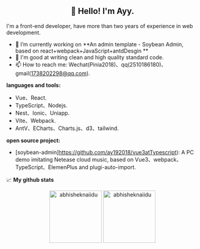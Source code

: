 <h2 align="center">👋 Hello! I'm Ayy.</h2>


I'm a front-end developer, have more than two years of experience in web development.

- 🔭 I’m currently working on **An admin template - Soybean Admin, based on react+webpack+JavaScript+antdDesgin **
- 🌱 I'm good at writing clean and high quality standard code.
- 📫 How to reach me: Wechat(Pinia2018)、qq(2510186180)、gmail(1738202298@qq.com).

**languages and tools:**  

- Vue、React.
- TypeScript、Nodejs.
- Nest、Ionic、Uniapp.
- Vite、Webpack.
- AntV、ECharts、Charts.js、d3、tailwind.


**open source project:**  
- [soybean-admin]https://github.com/ay192018/vue3atTypescript): A PC demo imitating Netease cloud music, based on Vue3、webpack、TypeScript、ElemenPlus and plugi-auto-import.

 
📈  **My github stats**

<p align="center" display="flex" > 
  <img height="137px" src="https://github-readme-stats.vercel.app/api?username=ay192018&show_icons=true&theme=synthwave" alt="abhisheknaiidu" />
  <img height="137px" src="https://github-readme-stats.vercel.app/api/top-langs?username=ay192018&hide_title=true&hide_border=true&layout=compact&bg_color=0,73FA79,73FDFF,D783FF&theme=graywhite&locale=cn" alt="abhisheknaiidu" />
</p>



